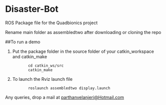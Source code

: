 # Disaster-Bot
ROS Package file for the Quadbionics project

Rename main folder as assembledtwo after downloading or cloning the repo


##To run a demo

1. Put the package folder in the source folder of your catkin_workspace and catkin_make

              cd catkin_ws/src
              catkin_make
   
2. To launch the Rviz launch file 

              roslaunch assembledtwo display.launch
              
 Any queries, drop a mail at parthanvelanjeri@Hotmail.com
